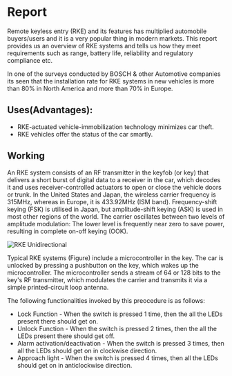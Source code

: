 # Report
Remote keyless entry (RKE) and its features has multiplied automobile buyers/users and it is a very popular thing in modern markets. This report provides us an overview of RKE systems and tells us how they meet requirements such as range, battery life, reliability and regulatory compliance etc.

In one of the surveys conducted by BOSCH & other Automotive companies its seen that the installation rate for RKE systems in new vehicles is more than 80% in North America and more than 70% in Europe.
## Uses(Advantages):
* RKE-actuated vehicle-immobilization technology minimizes car theft.
* RKE vehicles offer the status of the car smartly.

## Working

An RKE system consists of an RF transmitter in the keyfob (or key) that delivers a short burst of digital data to a receiver in the car, which decodes it and uses receiver-controlled actuators to open or close the vehicle doors or trunk. In the United States and Japan, the wireless carrier frequency is 315MHz, whereas in Europe, it is 433.92MHz (ISM band). Frequency-shift keying (FSK) is utilised in Japan, but amplitude-shift keying (ASK) is used in most other regions of the world. The carrier oscillates between two levels of amplitude modulation: The lower level is frequently near zero to save power, resulting in complete on-off keying (OOK).

![RKE Unidirectional](https://user-images.githubusercontent.com/98825618/157851942-1a2002d0-47d7-4d1d-911c-0b83fc0e25d5.PNG)

Typical RKE systems (Figure) include a microcontroller in the key. The car is unlocked by pressing a pushbutton on the key, which wakes up the microcontroller. The microcontroller sends a stream of 64 or 128 bits to the key's RF transmitter, which modulates the carrier and transmits it via a simple printed-circuit loop antenna.

The following functionalities invoked by this preocedure is as follows:
* Lock Function - When the switch is pressed 1 time, then the all the LEDs present there should get on.
* Unlock Function - When the switch is pressed 2 times, then the all the LEDs present there should get off.
* Alarm activation/deactivation - When the switch is pressed 3 times, then all the LEDs should get on in clockwise direction.
* Approach light - When the switch is pressed 4 times, then all the LEDs should get on in anticlockwise direction.
